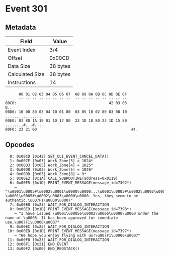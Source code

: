# Event 301

## Metadata

| Field           | Value    |
|-----------------|----------|
| Event Index     | 3/4      |
| Offset          | 0x00CD   |
| Data Size       | 38 bytes |
| Calculated Size | 38 bytes |
| Instructions    | 14       |

```
      00 01 02 03 04 05 06 07  08 09 0A 0B 0C 0D 0E 0F
      -- -- -- -- -- -- -- --  -- -- -- -- -- -- -- --
00C0:                                         42 03 03               B..
00D0: 10 00 80 03 04 10 01 80  03 05 10 02 80 03 08 10  ................
00E0: 03 80 1A 19 01 1D 17 80  23 1D 18 80 23 1D 15 80  ........#...#...
00F0: 23 21 00                                          #!.             
```

## Opcodes

```
  0: 0x00CD [0x42] SET_CLI_EVENT_CANCEL_DATA()
  1: 0x00CE [0x03] Work_Zone[3] = 1024*
  2: 0x00D3 [0x03] Work_Zone[4] = 1025*
  3: 0x00D8 [0x03] Work_Zone[5] = 1026*
  4: 0x00DD [0x03] Work_Zone[8] = 9*
  5: 0x00E2 [0x1A] CALL_SUBROUTINE(address=0x0119)
  6: 0x00E5 [0x1D] PRINT_EVENT_MESSAGE(message_id=7392*)
    → "\u0001\u0005#\u0002\u0001\u0000\u0000...\u0001\u0005#\u0002\u0002\u0000\u0000...and \u0001\u0005#\u0002\u0003\u0000\u0000. Yes, they seem to be authentic.\u007F1\u0000\u0007"
  7: 0x00E8 [0x23] WAIT_FOR_DIALOG_INTERACTION
  8: 0x00E9 [0x1D] PRINT_EVENT_MESSAGE(message_id=7393*)
    → "I have issued \u0001\u00056\u0002\u0006\u0000\u0000 under the name of \u0008. It has been approved for immediate use.\u007F1\u0000\u0007"
  9: 0x00EC [0x23] WAIT_FOR_DIALOG_INTERACTION
 10: 0x00ED [0x1D] PRINT_EVENT_MESSAGE(message_id=7397*)
    → "We hope you enjoy flying with us!\u007F1\u0000\u0007"
 11: 0x00F0 [0x23] WAIT_FOR_DIALOG_INTERACTION
 12: 0x00F1 [0x21] END_EVENT
 13: 0x00F2 [0x00] END_REQSTACK()
```
